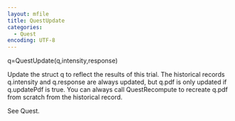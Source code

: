 ```yaml
---
layout: mfile
title: QuestUpdate
categories:
  - Quest
encoding: UTF-8
---
```


q=QuestUpdate(q,intensity,response)

Update the struct q to reflect the results of this trial. The historical
records q.intensity and q.response are always updated, but q.pdf is only
updated if q.updatePdf is true. You can always call QuestRecompute to
recreate q.pdf from scratch from the historical record.

See Quest.